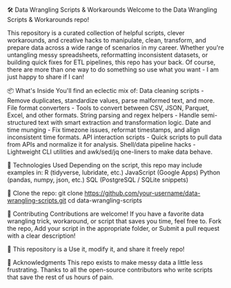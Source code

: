 🛠️ Data Wrangling Scripts & Workarounds
Welcome to the Data Wrangling Scripts & Workarounds repo!

This repository is a curated collection of helpful scripts, clever workarounds, and creative hacks to manipulate, clean, transform, and prepare data across a wide range of scenarios in my career. Whether you're untangling messy spreadsheets, reformatting inconsistent datasets, or building quick fixes for ETL pipelines, this repo has your back. Of course, there are more than one way to do something so use what you want - I am just happy to share if I can! 

📦 What's Inside
You'll find an eclectic mix of:
Data cleaning scripts - Remove duplicates, standardize values, parse malformed text, and more.
File format converters - Tools to convert between CSV, JSON, Parquet, Excel, and other formats.
String parsing and regex helpers - Handle semi-structured text with smart extraction and transformation logic.
Date and time munging - Fix timezone issues, reformat timestamps, and align inconsistent time formats.
API interaction scripts - Quick scripts to pull data from APIs and normalize it for analysis.
Shell/data pipeline hacks - Lightweight CLI utilities and awk/sed/jq one-liners to make data behave.

🔧 Technologies Used
Depending on the script, this repo may include examples in:
R (tidyverse, lubridate, etc.)
JavaScript (Google Apps)
Python (pandas, numpy, json, etc.)
SQL (PostgreSQL / SQLite snippets)


🚀 Clone the repo: git clone https://github.com/your-username/data-wrangling-scripts.git
cd data-wrangling-scripts

🧩 Contributing
Contributions are welcome! If you have a favorite data wrangling trick, workaround, or script that saves you time, feel free to. Fork the repo, Add your script in the appropriate folder, or Submit a pull request with a clear description! 

📄 This repository is a Use it, modify it, and share it freely repo! 

🙌 Acknowledgments
This repo exists to make messy data a little less frustrating. Thanks to all the open-source contributors who write scripts that save the rest of us hours of pain.
